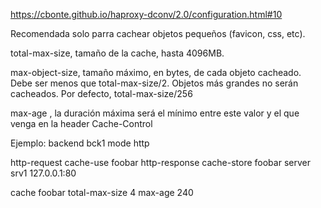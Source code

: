 https://cbonte.github.io/haproxy-dconv/2.0/configuration.html#10

Recomendada solo parra cachear objetos pequeños (favicon, css, etc).

total-max-size, tamaño de la cache, hasta 4096MB.

max-object-size, tamaño máximo, en bytes, de cada objeto cacheado. Debe ser menos que total-max-size/2. Objetos más grandes no serán cacheados. Por defecto, total-max-size/256

max-age <seconds>, la duración máxima será el mínimo entre este valor y el que venga en la header Cache-Control

Ejemplo:
backend bck1
  mode http

  http-request cache-use foobar
  http-response cache-store foobar
  server srv1 127.0.0.1:80

cache foobar
  total-max-size 4
  max-age 240
